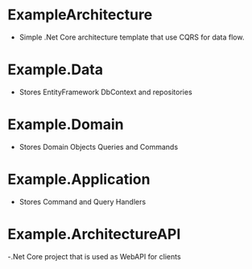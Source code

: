 # ExampleArchitecture
- Simple .Net Core architecture template that use CQRS for data flow.

# Example.Data 
- Stores EntityFramework DbContext and repositories

# Example.Domain
- Stores Domain Objects Queries and Commands 
# Example.Application 
- Stores Command and Query Handlers 
# Example.ArchitectureAPI
-.Net Core project that is used as WebAPI for clients
